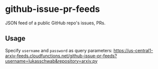 # github-issue-pr-feeds

JSON feed of a public GitHub repo's issues, PRs.

## Usage

Specify `username` and `password` as query parameters: https://us-central1-arxiv-feeds.cloudfunctions.net/github-issue-pr-feeds?username=lukasschwab&repository=arxiv.py
